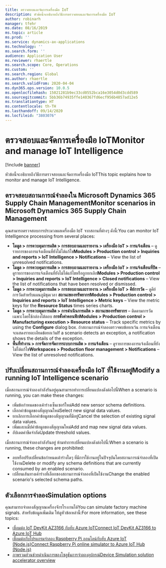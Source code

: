```yaml
---
title: ตรวจสอบและจัดการเครื่องมือ IoT
description: หัวข้อนี้จะอธิบายถึงวิธีการตรวจสอบและจัดการเครื่องมือ IoT
author: robinarh
manager: tfehr
ms.date: 08/16/2019
ms.topic: article
ms.prod: ''
ms.service: dynamics-ax-applications
ms.technology: ''
ms.search.form: ''
audience: Application User
ms.reviewer: rhaertle
ms.search.scope: Core, Operations
ms.custom: ''
ms.search.region: Global
ms.author: rhaertle
ms.search.validFrom: 2020-04-04
ms.dyn365.ops.version: 10.0.5
ms.openlocfilehash: 15021281b9ec33cd0552bca16e3054d0d3cdd589
ms.sourcegitcommit: 5bb36b74935ffe140367fd6ecf956b4857ad12e5
ms.translationtype: HT
ms.contentlocale: th-TH
ms.lasthandoff: 09/14/2020
ms.locfileid: "3803076"
---
```

# <a name="monitor-and-manage-iot-intelligence"></a><span data-ttu-id="ca657-103">ตรวจสอบและจัดการเครื่องมือ IoT</span><span class="sxs-lookup"><span data-stu-id="ca657-103">Monitor and manage IoT Intelligence</span></span>

[!include [banner](../../includes/banner.md)]

<span data-ttu-id="ca657-104">หัวข้อนี้จะอธิบายถึงวิธีการตรวจสอบและจัดการเครื่องมือ IoT</span><span class="sxs-lookup"><span data-stu-id="ca657-104">This topic explains how to monitor and manage IoT Intelligence.</span></span>

## <a name="monitor-scenarios-in-microsoft-dynamics-365-supply-chain-management"></a><a id="monitor-scenarios"></a> <span data-ttu-id="ca657-105">ตรวจสอบสถานการณ์จำลองใน Microsoft Dynamics 365 Supply Chain Management</span><span class="sxs-lookup"><span data-stu-id="ca657-105">Monitor scenarios in Microsoft Dynamics 365 Supply Chain Management</span></span>

<span data-ttu-id="ca657-106">คุณสามารถตรวจสอบการประมวลผลเครื่องมือ IoT จากสถานที่ต่างๆ ดังนี้:</span><span class="sxs-lookup"><span data-stu-id="ca657-106">You can monitor IoT Intelligence processing from several places:</span></span>

+ <span data-ttu-id="ca657-107">**โมดูล \> การควบคุมการผลิต \> การสอบถามและรายงาน \> เครื่องมือ IoT \> การแจ้งเตือน** – ดูรายการของการแจ้งเตือนที่ยังไม่ได้แก้ไข</span><span class="sxs-lookup"><span data-stu-id="ca657-107">**Modules \> Production control \> Inquiries and reports \> IoT Intelligence \> Notifications** – View the list of unresolved notifications.</span></span>
+ <span data-ttu-id="ca657-108">**โมดูล \> การควบคุมการผลิต \> การสอบถามและรายงาน \> เครื่องมือ IoT \> การแจ้งเตือนที่ปิด** – ดูรายการของการแจ้งเตือนที่ยังไม่ได้แก้ไขหรือถูกยกเลิก</span><span class="sxs-lookup"><span data-stu-id="ca657-108">**Modules \> Production control \> Inquiries and reports \> IoT Intelligence \> Closed notifications** – View the list of notifications that have been resolved or dismissed.</span></span>
+ <span data-ttu-id="ca657-109">**โมดูล \> การควบคุมการผลิต \> การสอบถามและรายงาน \> เครื่องมือ IoT \> คีย์การวัด** – ดูคีย์การวัดสำหรับแผนภูมิชุดเวลา **สถานะของทรัพยากร**</span><span class="sxs-lookup"><span data-stu-id="ca657-109">**Modules \> Production control \> Inquiries and reports \> IoT Intelligence \> Metric keys** – View the metric keys for the **Resource Status** times series charts.</span></span>
+ <span data-ttu-id="ca657-110">**โมดูล \> การควบคุมการผลิต \> การดำเนินการผลิต \> สถานะของทรัพยากร** – ติดตามการวัดเฉพาะโดยใช้กล่องโต้ตอบ **การตั้งค่าคอนฟิก**</span><span class="sxs-lookup"><span data-stu-id="ca657-110">**Modules \> Production control \> Manufacturing execution \> Resource status** – Track specific metrics by using the **Configure** dialog box.</span></span> <span data-ttu-id="ca657-111">ถ้าสถานการณ์จำลองตรวจพบข้อยกเว้น การแจ้งเตือนจะแสดงรายละเอียดข้อยกเว้น</span><span class="sxs-lookup"><span data-stu-id="ca657-111">If a scenario detects an exception, a notification shows the details of the exception.</span></span>
+ <span data-ttu-id="ca657-112">**พื้นที่ทำงาน \> การจัดการจัดการระบบการผลิต \> การแจ้งเตือน** – ดูรายการของการแจ้งเตือนที่ยังไม่ได้แก้ไข</span><span class="sxs-lookup"><span data-stu-id="ca657-112">**Workspaces \> Production floor management \> Notifications** – View the list of unresolved notifications.</span></span>

## <a name="modify-a-running-iot-intelligence-scenario"></a><span data-ttu-id="ca657-113">ปรับเปลี่ยนสถานการณ์จำลองเครื่องมือ IoT ที่ใช้งานอยู่</span><span class="sxs-lookup"><span data-stu-id="ca657-113">Modify a running IoT Intelligence scenario</span></span>

<span data-ttu-id="ca657-114">เมื่อสถานการณ์จำลองกำลังรันอยู่คุณสามารถทำการเปลี่ยนแปลงดังต่อไปนี้</span><span class="sxs-lookup"><span data-stu-id="ca657-114">When a scenario is running, you can make these changes:</span></span>

+ <span data-ttu-id="ca657-115">เพิ่มข้อกำหนดของเค้าร่างเซ็นเซอร์ใหม่</span><span class="sxs-lookup"><span data-stu-id="ca657-115">Add new sensor schema definitions.</span></span>
+ <span data-ttu-id="ca657-116">เลือกค่าข้อมูลของสัญญาณใหม่</span><span class="sxs-lookup"><span data-stu-id="ca657-116">Select new signal data values.</span></span>
+ <span data-ttu-id="ca657-117">ยกเลิกการเลือกค่าข้อมูลของสัญญาณที่มีอยู่</span><span class="sxs-lookup"><span data-stu-id="ca657-117">Cancel the selection of existing signal data values.</span></span>
+ <span data-ttu-id="ca657-118">เพิ่มและแม็ปค่าข้อมูลของสัญญาณใหม่</span><span class="sxs-lookup"><span data-stu-id="ca657-118">Add and map new signal data values.</span></span>
+ <span data-ttu-id="ca657-119">อัปเดตค่าขีดจำกัด</span><span class="sxs-lookup"><span data-stu-id="ca657-119">Update threshold values.</span></span>

<span data-ttu-id="ca657-120">เมื่อสถานการณ์จำลองกำลังรันอยู่ ห้ามทำการเปลี่ยนแปลงดังต่อไปนี้:</span><span class="sxs-lookup"><span data-stu-id="ca657-120">When a scenario is running, these changes are prohibited:</span></span>

+ <span data-ttu-id="ca657-121">ลบหรือปรับเปลี่ยนข้อกำหนดเค้าร่างใดๆ ที่มีการใช้งานอยู่ในปัจจุบันโดยสถานการณ์จำลองที่เปิดใช้งาน</span><span class="sxs-lookup"><span data-stu-id="ca657-121">Delete or modify any schema definitions that are currently consumed by an enabled scenario.</span></span>
+ <span data-ttu-id="ca657-122">เปลี่ยนเส้นทางเค้าร่างที่เลือกของสถานการณ์จำลองที่เปิดใช้งาน</span><span class="sxs-lookup"><span data-stu-id="ca657-122">Change the enabled scenario's selected schema paths.</span></span>

## <a name="simulation-options"></a><span data-ttu-id="ca657-123">ตัวเลือกการจำลอง</span><span class="sxs-lookup"><span data-stu-id="ca657-123">Simulation options</span></span>

<span data-ttu-id="ca657-124">คุณสามารถจำลองสัญญาณเครื่องจักรโรงงานได้</span><span class="sxs-lookup"><span data-stu-id="ca657-124">You can simulate factory machine signals.</span></span> <span data-ttu-id="ca657-125">สำหรับข้อมูลเพิ่มเติม ให้ดูหัวข้อเหล่านี้:</span><span class="sxs-lookup"><span data-stu-id="ca657-125">For more information, see these topics:</span></span>

+ [<span data-ttu-id="ca657-126">เชื่อมต่อ IoT DevKit AZ3166 กับฮับ Azure IoT</span><span class="sxs-lookup"><span data-stu-id="ca657-126">Connect IoT DevKit AZ3166 to Azure IoT Hub</span></span>](https://docs.microsoft.com/azure/iot-hub/iot-hub-arduino-iot-devkit-az3166-get-started)
+ [<span data-ttu-id="ca657-127">เชื่อมต่อกับโปรแกรมจำลอง Raspberry Pi ออนไลน์กับฮับ Azure IoT (Node.js)</span><span class="sxs-lookup"><span data-stu-id="ca657-127">Connect Raspberry Pi online simulator to Azure IoT Hub (Node.js)</span></span>](https://docs.microsoft.com/azure/iot-hub/iot-hub-raspberry-pi-web-simulator-get-started)
+ [<span data-ttu-id="ca657-128">ภาพรวมส่วนช่วยดำเนินการของโซลูชันการจำลองอุปกรณ์</span><span class="sxs-lookup"><span data-stu-id="ca657-128">Device Simulation solution accelerator overview</span></span>](https://docs.microsoft.com/azure/iot-accelerators/iot-accelerators-device-simulation-overview)
